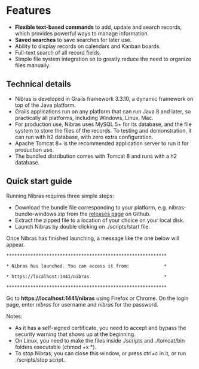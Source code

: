 # Features

* **Flexible text-based commands** to add, update and search records, which provides powerful ways to manage information.
* **Saved searches** to save searches for later use.
* Ability to display records on calendars and Kanban boards.
* Full-text search of all record fields.
* Simple file system integration so to greatly reduce the need to organize files manually.

## Technical details

* Nibras is developed in Grails framework 3.3.10, a dynamic framework on top of the Java platform.
* Grails applications run on any platform that can run Java 8 and later, so practically all platforms, including Windows, Linux, Mac.
* For production use, Nibras uses MySQL 5+ for its database, and the file system to store the files of the records. To testing and demonstration, it can run with h2 database, with zero extra configuration.
* Apache Tomcat 8+ is the recommended application server to run it for production use.
* The bundled distribution comes with Tomcat 8 and runs with a h2 database.

## Quick start guide

Running Nibras requires three simple steps:

- Download the bundle file corresponding to your platform, e.g. nibras-bundle-windows.zip from the [releases page](https://github.com/mfakih294/Nibras-PKM/releases) on Github.
- Extract the zipped file to a location of your choice on your local disk.
- Launch Nibras by double clicking on ./scripts/start file.

Once Nibras has finished launching, a message like the one below will appear.

`************************************************************`

`* Nibras has launched. You can access it from:             *`

`* https://localhost:1441/nibras                            *`

`************************************************************`

Go to **https://localhost:1441/nibras** using Firefox or Chrome. On the login page, enter *nibras* for username and *nibras* for the password.

Notes: 
- As it has a self-signed certificate, you need to accept and bypass the security warning that shows up at the beginning.
- On Linux, you need to make the files inside ./scripts and ./tomcat/bin folders executable (chmod +x *).
- To stop Nibras, you can close this window, or press ctrl+c in it, or run ./scripts/stop script.

